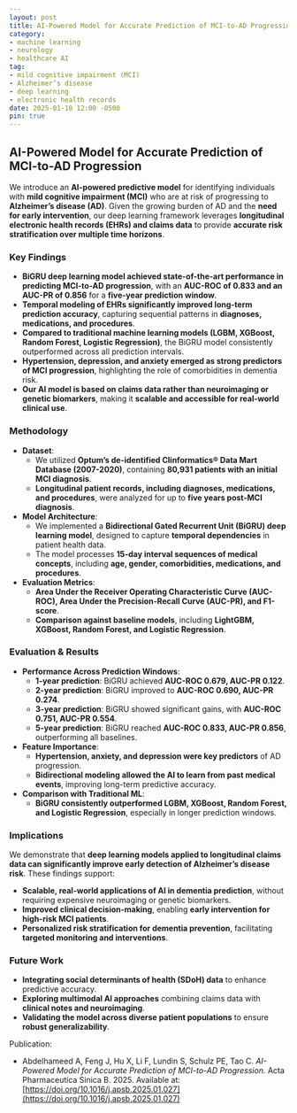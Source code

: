 ```yaml
---
layout: post
title: AI-Powered Model for Accurate Prediction of MCI-to-AD Progression
category:
- machine learning
- neurology
- healthcare AI
tag:
- mild cognitive impairment (MCI)
- Alzheimer’s disease
- deep learning
- electronic health records
date: 2025-01-10 12:00 -0500
pin: true
---
```


## AI-Powered Model for Accurate Prediction of MCI-to-AD Progression

We introduce an **AI-powered predictive model** for identifying individuals with **mild cognitive impairment (MCI)** who are at risk of progressing to **Alzheimer’s disease (AD)**. Given the growing burden of AD and the **need for early intervention**, our deep learning framework leverages **longitudinal electronic health records (EHRs) and claims data** to provide **accurate risk stratification over multiple time horizons**.

### Key Findings
- **BiGRU deep learning model achieved state-of-the-art performance in predicting MCI-to-AD progression**, with an **AUC-ROC of 0.833 and an AUC-PR of 0.856** for a **five-year prediction window**.
- **Temporal modeling of EHRs significantly improved long-term prediction accuracy**, capturing sequential patterns in **diagnoses, medications, and procedures**.
- **Compared to traditional machine learning models (LGBM, XGBoost, Random Forest, Logistic Regression)**, the BiGRU model consistently outperformed across all prediction intervals.
- **Hypertension, depression, and anxiety emerged as strong predictors of MCI progression**, highlighting the role of comorbidities in dementia risk.
- **Our AI model is based on claims data rather than neuroimaging or genetic biomarkers**, making it **scalable and accessible for real-world clinical use**.

### Methodology
- **Dataset**:
  - We utilized **Optum’s de-identified Clinformatics® Data Mart Database (2007-2020)**, containing **80,931 patients with an initial MCI diagnosis**.
  - **Longitudinal patient records, including diagnoses, medications, and procedures**, were analyzed for up to **five years post-MCI diagnosis**.
- **Model Architecture**:
  - We implemented a **Bidirectional Gated Recurrent Unit (BiGRU) deep learning model**, designed to capture **temporal dependencies** in patient health data.
  - The model processes **15-day interval sequences of medical concepts**, including **age, gender, comorbidities, medications, and procedures**.
- **Evaluation Metrics**:
  - **Area Under the Receiver Operating Characteristic Curve (AUC-ROC), Area Under the Precision-Recall Curve (AUC-PR), and F1-score**.
  - **Comparison against baseline models**, including **LightGBM, XGBoost, Random Forest, and Logistic Regression**.

### Evaluation & Results
- **Performance Across Prediction Windows**:
  - **1-year prediction**: BiGRU achieved **AUC-ROC 0.679, AUC-PR 0.122**.
  - **2-year prediction**: BiGRU improved to **AUC-ROC 0.690, AUC-PR 0.274**.
  - **3-year prediction**: BiGRU showed significant gains, with **AUC-ROC 0.751, AUC-PR 0.554**.
  - **5-year prediction**: BiGRU reached **AUC-ROC 0.833, AUC-PR 0.856**, outperforming all baselines.
- **Feature Importance**:
  - **Hypertension, anxiety, and depression were key predictors** of AD progression.
  - **Bidirectional modeling allowed the AI to learn from past medical events**, improving long-term predictive accuracy.
- **Comparison with Traditional ML**:
  - **BiGRU consistently outperformed LGBM, XGBoost, Random Forest, and Logistic Regression**, especially in longer prediction windows.

### Implications
We demonstrate that **deep learning models applied to longitudinal claims data can significantly improve early detection of Alzheimer’s disease risk**. These findings support:
- **Scalable, real-world applications of AI in dementia prediction**, without requiring expensive neuroimaging or genetic biomarkers.
- **Improved clinical decision-making**, enabling **early intervention for high-risk MCI patients**.
- **Personalized risk stratification for dementia prevention**, facilitating **targeted monitoring and interventions**.

### Future Work
- **Integrating social determinants of health (SDoH) data** to enhance predictive accuracy.
- **Exploring multimodal AI approaches** combining claims data with **clinical notes and neuroimaging**.
- **Validating the model across diverse patient populations** to ensure **robust generalizability**.

Publication:
- Abdelhameed A, Feng J, Hu X, Li F, Lundin S, Schulz PE, Tao C. *AI-Powered Model for Accurate Prediction of MCI-to-AD Progression.* Acta Pharmaceutica Sinica B. 2025. Available at: [https://doi.org/10.1016/j.apsb.2025.01.027](https://doi.org/10.1016/j.apsb.2025.01.027)
